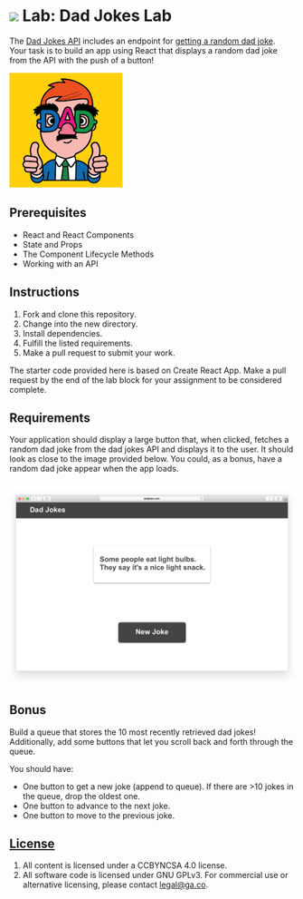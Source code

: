 # ![](https://ga-dash.s3.amazonaws.com/production/assets/logo-9f88ae6c9c3871690e33280fcf557f33.png) Lab: Dad Jokes Lab


The [Dad Jokes API](https://icanhazdadjoke.com/api) includes an endpoint for [getting a random dad joke](https://icanhazdadjoke.com/api#fetch-a-random-dad-joke). Your task is to build an app using React that displays a random dad joke from the API with the push of a button!

![Dad wearing Groucho glasses](./assets/dad-joke.png)

## Prerequisites

-   React and React Components
-   State and Props
-   The Component Lifecycle Methods
-   Working with an API

## Instructions

1.  Fork and clone this repository.
1.  Change into the new directory.
1.  Install dependencies.
1.  Fulfill the listed requirements.
1.  Make a pull request to submit your work.

The starter code provided here is based on Create React App. Make a pull request by the end of the lab block for your assignment to be considered complete.

## Requirements

Your application should display a large button that, when clicked, fetches a random dad joke from the dad jokes API and displays it to the user. It should look as close to the image provided below. You could, as a bonus, have a random dad joke appear when the app loads.

![Dad Jokes app mock](./assets/dad-jokes.png)

## Bonus

Build a queue that stores the 10 most recently retrieved dad jokes! Additionally, add some buttons that let you scroll back and forth through the queue.

You should have:

* One button to get a new joke (append to queue). If there are >10 jokes in the queue, drop the oldest one.
* One button to advance to the next joke.
* One button to move to the previous joke.

## [License](LICENSE)

1.  All content is licensed under a CC­BY­NC­SA 4.0 license.
1.  All software code is licensed under GNU GPLv3. For commercial use or
    alternative licensing, please contact legal@ga.co.
